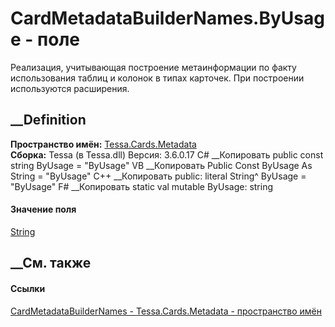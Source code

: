 # CardMetadataBuilderNames.ByUsage - поле
Реализация, учитывающая построение метаинформации по факту использования
таблиц и колонок в типах карточек. При построении используются расширения.
## __Definition
 **Пространство имён:** [Tessa.Cards.Metadata](N_Tessa_Cards_Metadata.htm)  
 **Сборка:** Tessa (в Tessa.dll) Версия: 3.6.0.17
C# __Копировать
     public const string ByUsage = "ByUsage"
VB __Копировать
     Public Const ByUsage As String = "ByUsage"
C++ __Копировать
     public:
    literal String^ ByUsage = "ByUsage"
F# __Копировать
     static val mutable ByUsage: string
#### Значение поля
[String](https://learn.microsoft.com/dotnet/api/system.string)
##  __См. также
#### Ссылки
[CardMetadataBuilderNames -
](T_Tessa_Cards_Metadata_CardMetadataBuilderNames.htm)
[Tessa.Cards.Metadata - пространство имён](N_Tessa_Cards_Metadata.htm)
